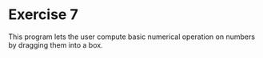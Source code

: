 # Exercise 7

This program lets the user compute basic numerical operation on numbers by dragging them into a box.